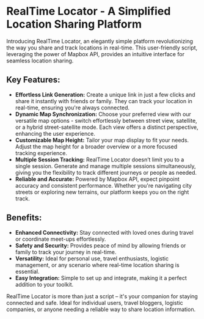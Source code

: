 <!DOCTYPE html>
<html>
<body>
    <div class="container">
        <h1>RealTime Locator - A Simplified Location Sharing Platform</h1>
        <p>Introducing RealTime Locator, an elegantly simple platform revolutionizing the way you share and track locations in real-time. This user-friendly script, leveraging the power of Mapbox API, provides an intuitive interface for seamless location sharing.</p>
        <h2>Key Features:</h2>
        <ul>
            <li><strong>Effortless Link Generation:</strong> Create a unique link in just a few clicks and share it instantly with friends or family. They can track your location in real-time, ensuring you're always connected.</li>
            <li><strong>Dynamic Map Synchronization:</strong> Choose your preferred view with our versatile map options - switch effortlessly between street view, satellite, or a hybrid street-satellite mode. Each view offers a distinct perspective, enhancing the user experience.</li>
            <li><strong>Customizable Map Height:</strong> Tailor your map display to fit your needs. Adjust the map height for a broader overview or a more focused tracking experience.</li>
            <li><strong>Multiple Session Tracking:</strong> RealTime Locator doesn’t limit you to a single session. Generate and manage multiple sessions simultaneously, giving you the flexibility to track different journeys or people as needed.</li>
            <li><strong>Reliable and Accurate:</strong> Powered by Mapbox API, expect pinpoint accuracy and consistent performance. Whether you're navigating city streets or exploring new terrains, our platform keeps you on the right track.</li>
        </ul>
        <h2>Benefits:</h2>
        <ul>
            <li><strong>Enhanced Connectivity:</strong> Stay connected with loved ones during travel or coordinate meet-ups effortlessly.</li>
            <li><strong>Safety and Security:</strong> Provides peace of mind by allowing friends or family to track your journey in real-time.</li>
            <li><strong>Versatility:</strong> Ideal for personal use, travel enthusiasts, logistic management, or any scenario where real-time location sharing is essential.</li>
            <li><strong>Easy Integration:</strong> Simple to set up and integrate, making it a perfect addition to your toolkit.</li>
        </ul>
        <p>RealTime Locator is more than just a script – it's your companion for staying connected and safe. Ideal for individual users, travel bloggers, logistic companies, or anyone needing a reliable way to share location information.</p>
    </div>
</body>
</html>

